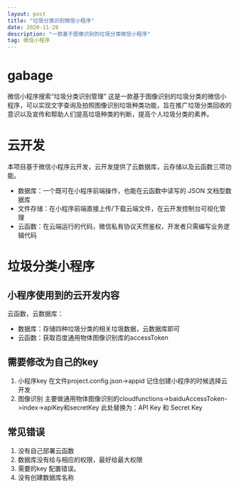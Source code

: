 ```yaml
---
layout: post
title: "垃圾分类识别微信小程序"
date: 2020-11-28
description: "一款基于图像识别的垃圾分类微信小程序"
tag: 微信小程序
---
```

# gabage
微信小程序搜索“垃圾分类识别管理”
这是一款基于图像识别的垃圾分类的微信小程序，可以实现文字查询及拍照图像识别垃圾种类功能，旨在推广垃圾分类回收的意识以及宣传和帮助人们提高垃圾种类的判断，提高个人垃圾分类的素养。

# 云开发

本项目基于微信小程序云开发，云开发提供了云数据库，云存储以及云函数三项功能。

- 数据库：一个既可在小程序前端操作，也能在云函数中读写的 JSON 文档型数据库
- 文件存储：在小程序前端直接上传/下载云端文件，在云开发控制台可视化管理
- 云函数：在云端运行的代码，微信私有协议天然鉴权，开发者只需编写业务逻辑代码


# 垃圾分类小程序
## 小程序使用到的云开发内容

云函数，云数据库：
- 数据库：存储四种垃圾分类的相关垃圾数据，云数据库即可
- 云函数：获取百度通用物体图像识别库的accessToken
## 需要修改为自己的key 
1. 小程序key 在文件project.config.json->appid 记住创建小程序的时候选择云开发
2. 图像识别 主要做通用物体图像识别的cloudfunctions->baiduAccessToken->index->apiKey和secretKey
此处替换为：API Key 和 Secret Key

## 常见错误
1. 没有自己部署云函数
2. 数据库没有给与相应的权限，最好给最大权限
3. 需要的key 配置错误。
4. 没有创建数据库名称

